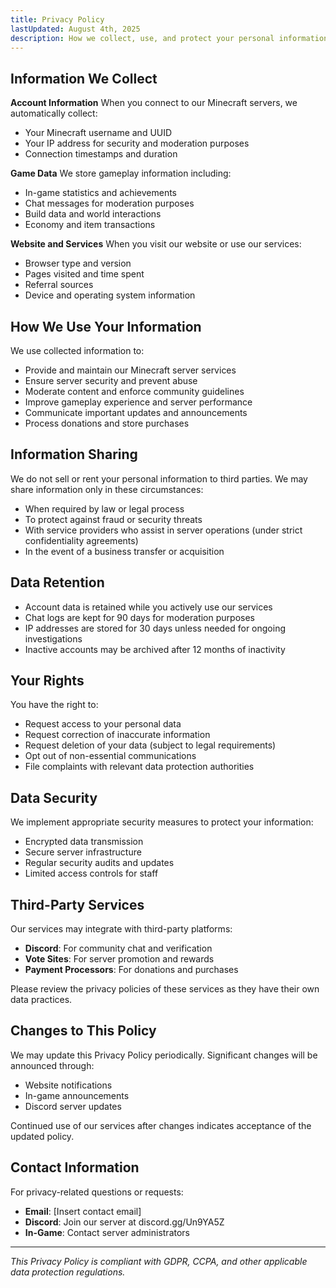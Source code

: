 ```yaml
---
title: Privacy Policy
lastUpdated: August 4th, 2025
description: How we collect, use, and protect your personal information when you use Mint Network services.
---
```


## Information We Collect

**Account Information**
When you connect to our Minecraft servers, we automatically collect:
- Your Minecraft username and UUID
- Your IP address for security and moderation purposes
- Connection timestamps and duration

**Game Data**
We store gameplay information including:
- In-game statistics and achievements
- Chat messages for moderation purposes
- Build data and world interactions
- Economy and item transactions

**Website and Services**
When you visit our website or use our services:
- Browser type and version
- Pages visited and time spent
- Referral sources
- Device and operating system information

## How We Use Your Information

We use collected information to:
- Provide and maintain our Minecraft server services
- Ensure server security and prevent abuse
- Moderate content and enforce community guidelines
- Improve gameplay experience and server performance
- Communicate important updates and announcements
- Process donations and store purchases

## Information Sharing

We do not sell or rent your personal information to third parties. We may share information only in these circumstances:
- When required by law or legal process
- To protect against fraud or security threats
- With service providers who assist in server operations (under strict confidentiality agreements)
- In the event of a business transfer or acquisition

## Data Retention

- Account data is retained while you actively use our services
- Chat logs are kept for 90 days for moderation purposes
- IP addresses are stored for 30 days unless needed for ongoing investigations
- Inactive accounts may be archived after 12 months of inactivity

## Your Rights

You have the right to:
- Request access to your personal data
- Request correction of inaccurate information
- Request deletion of your data (subject to legal requirements)
- Opt out of non-essential communications
- File complaints with relevant data protection authorities

## Data Security

We implement appropriate security measures to protect your information:
- Encrypted data transmission
- Secure server infrastructure
- Regular security audits and updates
- Limited access controls for staff

## Third-Party Services

Our services may integrate with third-party platforms:
- **Discord**: For community chat and verification
- **Vote Sites**: For server promotion and rewards
- **Payment Processors**: For donations and purchases

Please review the privacy policies of these services as they have their own data practices.

## Changes to This Policy

We may update this Privacy Policy periodically. Significant changes will be announced through:
- Website notifications
- In-game announcements
- Discord server updates

Continued use of our services after changes indicates acceptance of the updated policy.

## Contact Information

For privacy-related questions or requests:
- **Email**: [Insert contact email]
- **Discord**: Join our server at discord.gg/Un9YA5Z
- **In-Game**: Contact server administrators

---

*This Privacy Policy is compliant with GDPR, CCPA, and other applicable data protection regulations.*